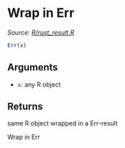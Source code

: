 # Wrap in Err

*Source: [R/rust_result.R](https://github.com/pola-rs/r-polars/tree/main/R/rust_result.R)*

```r
Err(x)
```

## Arguments

- `x`: any R object

## Returns

same R object wrapped in a Err-result

Wrap in Err